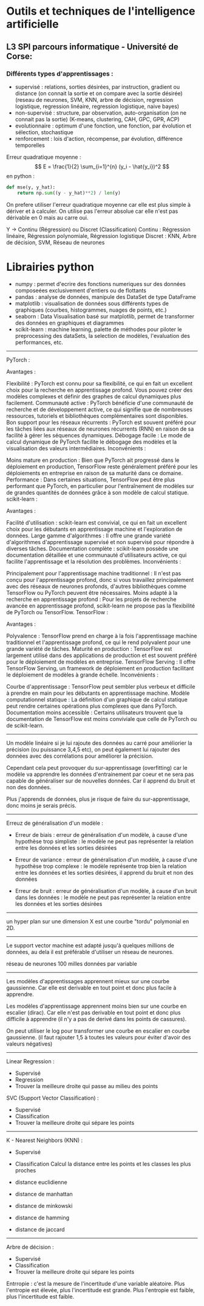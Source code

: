 # Outils et techniques de l'intelligence artificielle
## L3 SPI parcours informatique - Université de Corse: 

### Différents types d'apprentissages : 
- supervisé : relations, sorties désirées, par instruction, gradient ou distance (on connait la sortie et on compare avec la sortie désirée) (reseau de neurones, SVM, KNN, arbre de décision, regression logistique, regression linéaire, regression logistique, naive bayes)
- non-supervisé : structure, par observation, auto-organisation (on ne connait pas la sortie) (K-means, clustering, CAH, GPC, GPR, ACP)
- evolutionnaire : optimum d'une fonction, une fonction, par évolution et sélection, stochastique
- renforcement : lois d'action, récompense, par évolution, différence temporelles 



Erreur quadratique moyenne :
$$
E = \frac{1}{2} \sum_{i=1}^{n} (y_i - \hat{y_i})^2
$$
en python :
```python
def mse(y, y_hat):
    return np.sum((y - y_hat)**2) / len(y)
```
On prefere utiliser l'erreur quadratique moyenne car elle est plus simple à dériver et à calculer.
On utilise pas l'erreur absolue car elle n'est pas dérivable en 0 mais au carre oui.


Y -> Continu (Régression) ou Discret (Classification)
Continu : Régression linéaire, Régression polynomiale, Régression logistique
Discret : KNN, Arbre de décision, SVM, Réseau de neurones

# Librairies python
- numpy : permet d'ecrire des fonctions numeriques sur des données composeées exclusivement d'entiers ou de flottants
- pandas : analyse de données, manipule des DataSet de type DataFrame
- matplotlib : visualisation de données sous différents types de graphiques (courbes, histogrammes, nuages de points, etc.)
- seaborn : Data Visualisation basé sur matplotlib, permet de transformer des données en graphiques et diagrammes
- scikit-learn : machine learning, palette de méthodes pour piloter le preprocessing des dataSets, la selection de modèles, l'evaluation des performances, etc.

-------------------------


PyTorch :

Avantages :

Flexibilité : PyTorch est connu pour sa flexibilité, ce qui en fait un excellent choix pour la recherche en apprentissage profond. Vous pouvez créer des modèles complexes et définir des graphes de calcul dynamiques plus facilement.
Communauté active : PyTorch bénéficie d'une communauté de recherche et de développement active, ce qui signifie que de nombreuses ressources, tutoriels et bibliothèques complémentaires sont disponibles.
Bon support pour les réseaux récurrents : PyTorch est souvent préféré pour les tâches liées aux réseaux de neurones récurrents (RNN) en raison de sa facilité à gérer les séquences dynamiques.
Débogage facile : Le mode de calcul dynamique de PyTorch facilite le débogage des modèles et la visualisation des valeurs intermédiaires.
Inconvénients :

Moins mature en production : Bien que PyTorch ait progressé dans le déploiement en production, TensorFlow reste généralement préféré pour les déploiements en entreprise en raison de sa maturité dans ce domaine.
Performance : Dans certaines situations, TensorFlow peut être plus performant que PyTorch, en particulier pour l'entraînement de modèles sur de grandes quantités de données grâce à son modèle de calcul statique.
scikit-learn :

Avantages :

Facilité d'utilisation : scikit-learn est convivial, ce qui en fait un excellent choix pour les débutants en apprentissage machine et l'exploration de données.
Large gamme d'algorithmes : Il offre une grande variété d'algorithmes d'apprentissage supervisé et non supervisé pour répondre à diverses tâches.
Documentation complète : scikit-learn possède une documentation détaillée et une communauté d'utilisateurs active, ce qui facilite l'apprentissage et la résolution des problèmes.
Inconvénients :

Principalement pour l'apprentissage machine traditionnel : Il n'est pas conçu pour l'apprentissage profond, donc si vous travaillez principalement avec des réseaux de neurones profonds, d'autres bibliothèques comme TensorFlow ou PyTorch peuvent être nécessaires.
Moins adapté à la recherche en apprentissage profond : Pour les projets de recherche avancée en apprentissage profond, scikit-learn ne propose pas la flexibilité de PyTorch ou TensorFlow.
TensorFlow :

Avantages :

Polyvalence : TensorFlow prend en charge à la fois l'apprentissage machine traditionnel et l'apprentissage profond, ce qui le rend polyvalent pour une grande variété de tâches.
Maturité en production : TensorFlow est largement utilisé dans des applications de production et est souvent préféré pour le déploiement de modèles en entreprise.
TensorFlow Serving : Il offre TensorFlow Serving, un framework de déploiement en production facilitant le déploiement de modèles à grande échelle.
Inconvénients :

Courbe d'apprentissage : TensorFlow peut sembler plus verbeux et difficile à prendre en main pour les débutants en apprentissage machine.
Modèle computationnel statique : La définition d'un graphique de calcul statique peut rendre certaines opérations plus complexes que dans PyTorch.
Documentation moins accessible : Certains utilisateurs trouvent que la documentation de TensorFlow est moins conviviale que celle de PyTorch ou de scikit-learn.

-------------------------

Un modèle linéaire si je lui rajoute des données au carré pour améliorier la précision (ou puissance 3,4,5 etc), on peut également lui rajouter des données avec des corrélations pour améliorer la précision.

Cependant cela peut provoquer du sur-apprentissage (overfitting) car le modèle va apprendre les données d'entrainement par coeur et ne sera pas capable de généraliser sur de nouvelles données. Car il apprend du bruit et non des données.

Plus j'apprends de données, plus je risque de faire du sur-apprentissage, donc moins je serais précis.


-------------------------

Erreuz de généralisation d'un modèle :
- Erreur de biais : erreur de généralisation d'un modèle, à cause d'une hypothèse trop simpliste : le modèle ne peut pas représenter la relation entre les données et les sorties désirées

- Erreur de variance : erreur de généralisation d'un modèle, à cause d'une hypothèse trop complexe : le modèle représente trop bien la relation entre les données et les sorties désirées, il apprend du bruit et non des données

- Erreur de bruit : erreur de généralisation d'un modèle, à cause d'un bruit dans les données : le modèle ne peut pas représenter la relation entre les données et les sorties désirées

--------

un hyper plan sur une dimension X est une courbe "tordu" polymonial en 2D. 


-------------------------

Le support vector machine est adapté jusqu'à quelques millions de données, au dela il est préférable d'utiliser un réseau de neurones.

réseau de neurones 100 milles données par variable



--------


Les modèles d'apprentissages apprennent mieux sur une courbe gaussienne. Car elle est derivable en tout point et donc plus facile à apprendre.

Les modèles d'apprentissage apprennent moins bien sur une courbe en escalier (dirac). Car elle n'est pas derivable en tout point et donc plus difficile à apprendre (il n'y a pas de derivé dans les points de cassures).

On peut utiliser le log pour transformer une courbe en escalier en courbe gaussienne.
(il faut rajouter 1,5 à toutes les valeurs pour éviter d'avoir des valeurs négatives)




-----------

Linear Regression :
- Supervisé
- Regression
- Trouver la meilleure droite qui passe au milieu des points

SVC (Support Vector Classification) :
- Supervisé
- Classification
- Trouver la meilleure droite qui sépare les points

---------
K - Nearest Neighbors (KNN) :
- Supervisé
- Classification
Calcul la distance entre les points et les classes les plus proches

- distance euclidienne
- distance de manhattan
- distance de minkowski
- distance de hamming
- distance de jaccard
--------

Arbre de décision :
- Supervisé
- Classification
- Trouver la meilleure droite qui sépare les points

Entrropie : c'est la mesure de l'incertitude d'une variable aléatoire. Plus l'entropie est élevée, plus l'incertitude est grande. Plus l'entropie est faible, plus l'incertitude est faible.
